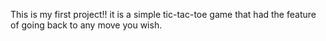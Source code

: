 This is my first project!! it is a simple tic-tac-toe game that had the feature of going back to any move you wish. 